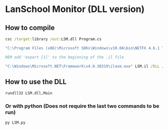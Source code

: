 # LanSchool Monitor (DLL version)



## How to compile
``` bat
csc /target:library /out:LSM.dll Program.cs

"C:\Program Files (x86)\Microsoft SDKs\Windows\v10.0A\bin\NETFX 4.6.1 Tools\ildasm.exe" /out:LSM.il LSM.dll

REM add 'export [1]' to the beginning of the .il file

"C:\Windows\Microsoft.NET\Framework\v4.0.30319\ilasm.exe" LSM.il /DLL /output=LSM.dll

```

## How to use the DLL
``` bat
rundll32 LSM.dll,Main
```
### Or with python (Does not require the last two commands to be run)
``` bat
py LSM.py
```